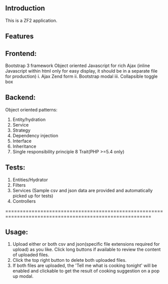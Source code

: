 Introduction
------------------------------------------------------------------------------------------------------
This is a ZF2 application.

Features
------------------------------------------------------------------------------------------------------
Frontend:
------------
Bootstrap 3 framework
Object oriented Javascript for rich Ajax
(inline Javascript within html only for easy display, it should be in a separate file for production)
i. Ajax Zend form
ii. Bootstrap modal
iii. Collapsible toggle box

Backend:
------------
Object oriented patterns:
1. Entity/hydration
2. Service
3. Strategy
4. Dependency injection
5. Interface
6. Inheritance
7. Single responsibility principle
8  Trait(PHP >=5.4 only)

Tests:
-----------
1. Entities/Hydrator
2. Filters
3. Services
(Sample csv and json data are provided and automatically picked up for tests)
4. Controllers

========================================================================================================

Usage:
-----------
1. Upload either or both csv and json(specific file extensions required for upload) as you like.
   Click long buttons if available to review the content of uploaded files.
2. Click the top right button to delete both uploaded files.
3. If both files are uploaded, the 'Tell me what is cooking tonight' will be enabled and clickable to
   get the result of cooking suggestion on a pop up modal.

